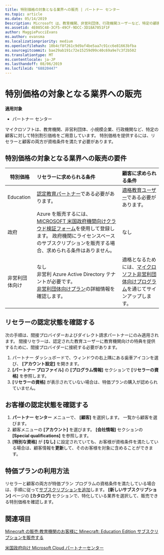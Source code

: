 ```yaml
---
title: 特別価格の対象となる業界への販売 | パートナー センター
ms.topic: article
ms.date: 05/14/2019
Description: Microsoft は、教育機関、非営利団体、行政機関ユーザーなど、特定の顧客に対して特別割引価格をご用意しています。
ms.assetid: 4E085C48-3CF5-49CF-9DCC-3D18A7051F1F
author: MaggiePucciEvans
ms.author: evansma
ms.localizationpriority: medium
ms.openlocfilehash: 10b4cf8f261c9d9af4be5aa7c91cc6e81663bfba
ms.sourcegitcommit: bae29ab191c72e15259d99c40c69a9e7c3f2b502
ms.translationtype: MT
ms.contentlocale: ja-JP
ms.lasthandoff: 08/06/2019
ms.locfileid: "68820447"
---
```

# <a name="sell-to-specialized-industries"></a>特別価格の対象となる業界への販売

**適用対象**

-  パートナー センター

マイクロソフトは、教育機関、非営利団体、小規模企業、行政機関など、特定の顧客に対して特別割引価格をご用意しています。 特別価格を提供するには、リセラーと顧客の両方が資格条件を満たす必要があります。 

## <a name="requirements-to-sell-to-specialized-industries"></a>特別価格の対象となる業界への販売の要件

|**特別価格**   |**リセラーに求められる条件**   |**顧客に求められる条件**   |
|----------------------------|:---------------------------------|:------------------------------------------|
|Education   |[認定教育パートナー](https://www.mepn.com)である必要があります。   | [適格教育ユーザー](https://www.microsoftvolumelicensing.com/DocumentSearch.aspx?Mode=3&DocumentTypeId=7)である必要があります。   |
|政府   |Azure を販売するには、 [MICROSOFT 米国政府機関向けクラウド検証フォーム](https://azuregov.microsoft.com/csp)を使用して登録します。 政府機関にライセンスベースのサブスクリプションを販売する場合、求められる条件はありません。|   なし|
|非営利団体向け  |なし<br>非営利 Azure Active Directory テナントが必要です。<br>[非営利団体向けプラン](https://assetsprod.microsoft.com/mpn/nonprofit-skus-in-csp-faq.pdf)の詳細情報を確認します。   |適格となるためには、[マイクロソフト非営利団体向けプログラム](https://nonprofit.microsoft.com/#/register)を通じてサインアップします。   |


## <a name="check-your-reseller-qualifications"></a>リセラーの認定状態を確認する

次の手順は、間接プロバイダーおよびダイレクト請求パートナーにのみ適用されます。 間接リセラーは、認定された教育ユーザーに教育機関向けの特典を提供するために、間接プロバイダーに接続する必要があります。 

1.  パートナー ダッシュボードで、ウィンドウの右上隅にある歯車アイコンを選び、 **[アカウント設定]** を開きます。
2.  **[パートナー プロファイル]** の **[プログラム情報]** セクションで **[リセラーの資格]** を参照します。
3.  **[リセラーの資格]** が表示されていない場合は、特価プランの購入が認められていません。

## <a name="check-the-customer-qualifications"></a>お客様の認定状態を確認する

1.  **パートナー センター** メニューで、 **[顧客]** を選択します。 一覧から顧客を選びます。
2.  顧客メニューの **[アカウント]** を選びます。 **[会社情報]** セクションの **[Special qualifications]** を参照します。
3.  **[特別な資格]** が **[なし]** に設定されていても、お客様が資格条件を満たしている場合は、顧客情報を**更新**して、そのお客様を対象に含めることができます。

## <a name="where-to-find-special-offers"></a>特価プランの利用方法

リセラーと顧客の両方が特価プラン プログラムの資格条件を満たしている場合は、手順に従って[サブスクリプションを追加](create-a-new-subscription.md)します。 **[新しいサブスクリプション]** ページの **[カタログ]** セクションで、特化している業界を選択して、販売できる特別価格を確認します。

## <a name="see-also"></a>関連項目

[Minecraft の販売:教育機関のお客様に Minecraft: Education Edition サブスクリプションを販売する](minecraft-subscriptions.md)

[米国政府向け Microsoft Cloud パートナーセンター](partner-center-for-microsoft-us-govt-cloud.md)


 

 

 



